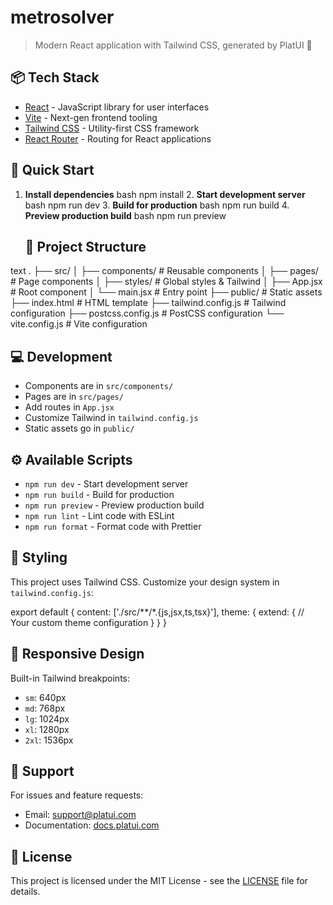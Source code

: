 # metrosolver

> Modern React application with Tailwind CSS, generated by PlatUI 🚀

## 📦 Tech Stack

- [React](https://react.dev/) - JavaScript library for user interfaces
- [Vite](https://vitejs.dev/) - Next-gen frontend tooling
- [Tailwind CSS](https://tailwindcss.com/) - Utility-first CSS framework
- [React Router](https://reactrouter.com/) - Routing for React applications

## 🚀 Quick Start

1. **Install dependencies**
   bash
   npm install
   2. **Start development server**
   bash
   npm run dev
   3. **Build for production**
   bash
   npm run build
   4. **Preview production build**
   bash
   npm run preview
   ## 📁 Project Structure

text
.
├── src/
│   ├── components/        # Reusable components
│   ├── pages/            # Page components
│   ├── styles/           # Global styles & Tailwind
│   ├── App.jsx          # Root component
│   └── main.jsx         # Entry point
├── public/              # Static assets
├── index.html          # HTML template
├── tailwind.config.js  # Tailwind configuration
├── postcss.config.js   # PostCSS configuration
└── vite.config.js      # Vite configuration
## 💻 Development

- Components are in `src/components/`
- Pages are in `src/pages/`
- Add routes in `App.jsx`
- Customize Tailwind in `tailwind.config.js`
- Static assets go in `public/`

## ⚙️ Available Scripts

- `npm run dev` - Start development server
- `npm run build` - Build for production
- `npm run preview` - Preview production build
- `npm run lint` - Lint code with ESLint
- `npm run format` - Format code with Prettier

## 🎨 Styling

This project uses Tailwind CSS. Customize your design system in `tailwind.config.js`:

export default {
  content: ['./src/**/*.{js,jsx,ts,tsx}'],
  theme: {
    extend: {
      // Your custom theme configuration
    }
  }
}
## 📱 Responsive Design

Built-in Tailwind breakpoints:
- `sm`: 640px
- `md`: 768px
- `lg`: 1024px
- `xl`: 1280px
- `2xl`: 1536px

## 🤝 Support

For issues and feature requests:
- Email: support@platui.com
- Documentation: [docs.platui.com](https://docs.platui.com)

## 📜 License

This project is licensed under the MIT License - see the [LICENSE](LICENSE) file for details.
